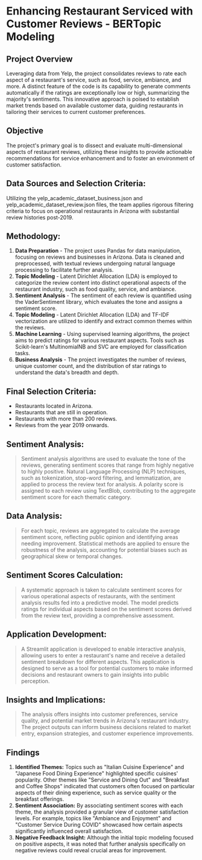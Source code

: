 # Enhancing Restaurant Serviced with Customer Reviews - BERTopic Modeling

## Project Overview
Leveraging data from Yelp, the project consolidates reviews to rate each aspect of a restaurant's service, such as food, service, ambiance, and more. A distinct feature of the code is its capability to generate comments automatically if the ratings are exceptionally low or high, summarizing the majority's sentiments. This innovative approach is poised to establish market trends based on available customer data, guiding restaurants in tailoring their services to current customer preferences.

## Objective
The project's primary goal is to dissect and evaluate multi-dimensional aspects of restaurant reviews, utilizing these insights to provide actionable recommendations for service enhancement and to foster an environment of customer satisfaction.

## Data Sources and Selection Criteria:
Utilizing the yelp_academic_dataset_business.json and yelp_academic_dataset_review.json files, the team applies rigorous filtering criteria to focus on operational restaurants in Arizona with substantial review histories post-2019.

## Methodology:
1. **Data Preparation** - The project uses Pandas for data manipulation, focusing on reviews and businesses in Arizona. Data is cleaned and preprocessed, with textual reviews undergoing natural language processing to facilitate further analysis.
2. **Topic Modeling** - Latent Dirichlet Allocation (LDA) is employed to categorize the review content into distinct operational aspects of the restaurant industry, such as food quality, service, and ambiance.
3. **Sentiment Analysis** - The sentiment of each review is quantified using the VaderSentiment library, which evaluates the tone and assigns a sentiment score.
4. **Topic Modeling** - Latent Dirichlet Allocation (LDA) and TF-IDF vectorization are utilized to identify and extract common themes within the reviews.
5. **Machine Learning** - Using supervised learning algorithms, the project aims to predict ratings for various restaurant aspects. Tools such as Scikit-learn's MultinomialNB and SVC are employed for classification tasks.
6. **Business Analysis** - The project investigates the number of reviews, unique customer count, and the distribution of star ratings to understand the data's breadth and depth.


## Final Selection Criteria:
- Restaurants located in Arizona.
- Restaurants that are still in operation.
- Restaurants with more than 200 reviews.
- Reviews from the year 2019 onwards.

## Sentiment Analysis:
> Sentiment analysis algorithms are used to evaluate the tone of the reviews, generating sentiment scores that range from highly negative to highly positive.
> Natural Language Processing (NLP) techniques, such as tokenization, stop-word filtering, and lemmatization, are applied to process the review text for analysis.
> A polarity score is assigned to each review using TextBlob, contributing to the aggregate sentiment score for each thematic category.

## Data Analysis:
> For each topic, reviews are aggregated to calculate the average sentiment score, reflecting public opinion and identifying areas needing improvement.
> Statistical methods are applied to ensure the robustness of the analysis, accounting for potential biases such as geographical skew or temporal changes.

## Sentiment Scores Calculation:
> A systematic approach is taken to calculate sentiment scores for various operational aspects of restaurants, with the sentiment analysis results fed into a predictive model.
> The model predicts ratings for individual aspects based on the sentiment scores derived from the review text, providing a comprehensive assessment.

## Application Development:
> A Streamlit application is developed to enable interactive analysis, allowing users to enter a restaurant's name and receive a detailed sentiment breakdown for different aspects.
> This application is designed to serve as a tool for potential customers to make informed decisions and restaurant owners to gain insights into public perception.

## Insights and Implications:
> The analysis offers insights into customer preferences, service quality, and potential market trends in Arizona's restaurant industry.
> The project outputs can inform business decisions related to market entry, expansion strategies, and customer experience improvements.

## Findings
1. **Identified Themes:** Topics such as "Italian Cuisine Experience" and "Japanese Food Dining Experience" highlighted specific cuisines' popularity. Other themes like "Service and Dining Out" and "Breakfast and Coffee Shops" indicated that customers often focused on particular aspects of their dining experience, such as service quality or the breakfast offerings.
2. **Sentiment Association:** By associating sentiment scores with each theme, the analysis provided a granular view of customer satisfaction levels. For example, topics like "Ambiance and Enjoyment" and "Customer Service During COVID" showcased how certain aspects significantly influenced overall satisfaction.
3. **Negative Feedback Insight:** Although the initial topic modeling focused on positive aspects, it was noted that further analysis specifically on negative reviews could reveal crucial areas for improvement.
